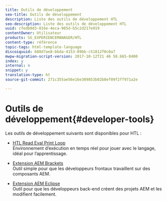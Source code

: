 ```yaml
---
title: Outils de développement
seo-title: Outils de développement
description: Liste des outils de développement HTL
seo-description: Liste des outils de développement HTL
uuid: cfedb0d3-016e-4eca-965d-b5c2d217e919
contentOwner: Utilisateur
products: SG_EXPERIENCEMANAGER/HTL
content-type: référence
topic-tags: html-template-language
discoiquuid: 688d7ae8-bbda-4153-89bb-c51812f0c0a7
mwpw-migration-script-version: 2017-10-12T21 46 58.665-0400
index: y
internal: n
snippet: y
translation-type: ht
source-git-commit: 271c355ae56e16e309853b02b8ef09f2ff971a2e

---
```



# Outils de développement{#developer-tools}

Les outils de développement suivants sont disponibles pour HTL :

* [HTL Read Eval Print Loop](https://github.com/Adobe-Marketing-Cloud/aem-htl-repl)\
   Environnement d’exécution en temps réel pour jouer avec le langage, idéal pour l’apprentissage.

* [Extension AEM Brackets](https://helpx.adobe.com/fr/experience-manager/6-4/sites/developing/using/aem-brackets.html)\
   Outil simple pour que les développeurs frontaux travaillent sur des composants AEM.

* [Extension AEM Eclipse](https://helpx.adobe.com/fr/experience-manager/6-4/sites/developing/using/aem-eclipse.html)\
   Outil pour que les développeurs back-end créent des projets AEM et les modifient facilement.

